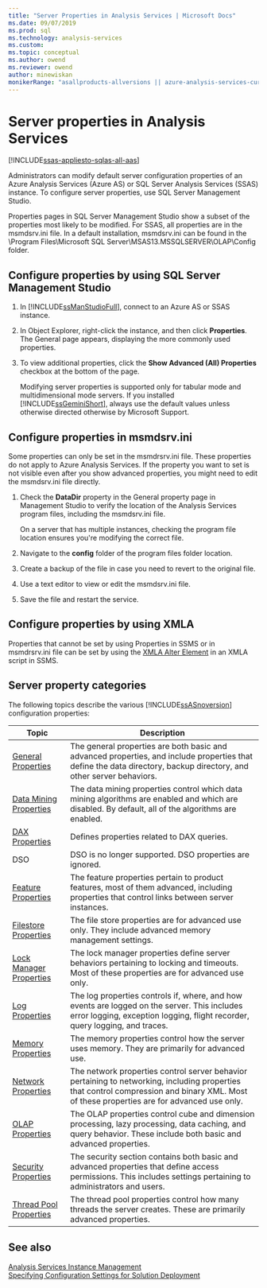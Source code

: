 ```yaml
---
title: "Server Properties in Analysis Services | Microsoft Docs"
ms.date: 09/07/2019
ms.prod: sql
ms.technology: analysis-services
ms.custom: 
ms.topic: conceptual
ms.author: owend
ms.reviewer: owend
author: minewiskan
monikerRange: "asallproducts-allversions || azure-analysis-services-current || >= sql-analysis-services-2016"
---
```

# Server properties in Analysis Services

[!INCLUDE[ssas-appliesto-sqlas-all-aas](../../includes/ssas-appliesto-sqlas-all-aas.md)]

Administrators can modify default server configuration properties of an Azure Analysis Services (Azure AS) or SQL Server Analysis Services (SSAS) instance. To configure server properties, use SQL Server Management Studio.

Properties pages in SQL Server Management Studio show a subset of the properties most likely to be modified.  For SSAS, all properties are in the msmdsrv.ini file. In a default installation, msmdsrv.ini can be found in the \Program Files\Microsoft SQL Server\MSAS13.MSSQLSERVER\OLAP\Config folder.
  
## Configure properties by using SQL Server Management Studio 
  
1.  In [!INCLUDE[ssManStudioFull](../../includes/ssmanstudiofull-md.md)], connect to an Azure AS or SSAS instance.  
  
2. In Object Explorer, right-click the instance, and then click **Properties**. The General page appears, displaying the more commonly used properties.  

3.  To view additional properties, click the **Show Advanced (All) Properties** checkbox at the bottom of the page.  
  
     Modifying server properties is supported only for tabular mode and multidimensional mode servers. If you installed [!INCLUDE[ssGeminiShort](../../includes/ssgeminishort-md.md)], always use the default values unless otherwise directed otherwise by Microsoft Support.  
  
## Configure properties in msmdsrv.ini
  
Some properties can only be set in the msmdrsrv.ini file. These properties do not apply to Azure Analysis Services.
If the property you want to set is not visible even after you show advanced properties, you might need to edit the msmdsrv.ini file directly. 
  
1.  Check the **DataDir** property in the General property page in Management Studio to verify the location of the Analysis Services program files, including the msmdsrv.ini file.

     On a server that has multiple instances, checking the program file location ensures you're modifying the correct file.  
  
2.  Navigate to the **config** folder of the program files folder location.

3. Create a backup of the file in case you need to revert to the original file.  
  
4.  Use a text editor to view or edit the msmdsrv.ini file.  
  
5.  Save the file and restart the service.  


## Configure properties by using XMLA

Properties that cannot be set by using Properties in SSMS or in msmdrsrv.ini file can be set by using the [XMLA Alter Element](https://docs.microsoft.com/bi-reference/xmla/xml-elements-commands/alter-element-xmla) in an XMLA script in SSMS. 

## Server property categories  
  
 The following topics describe the various [!INCLUDE[ssASnoversion](../../includes/ssasnoversion-md.md)] configuration properties:  
  
|Topic|Description|  
|-----------|-----------------|  
|[General Properties](../../analysis-services/server-properties/general-properties.md)|The general properties are both basic and advanced properties, and include properties that define the data directory, backup directory, and other server behaviors.|  
|[Data Mining Properties](../../analysis-services/server-properties/data-mining-properties.md)|The data mining properties control which data mining algorithms are enabled and which are disabled. By default, all of the algorithms are enabled.| 
|[DAX Properties](../../analysis-services/server-properties/dax-properties.md)|Defines properties related to DAX queries.|
|DSO|DSO is no longer supported. DSO properties are ignored.|  
|[Feature Properties](../../analysis-services/server-properties/feature-properties.md)|The feature properties pertain to product features, most of them advanced, including properties that control links between server instances.|  
|[Filestore Properties](../../analysis-services/server-properties/filestore-properties.md)|The file store properties are for advanced use only. They include advanced memory management settings.|  
|[Lock Manager Properties](../../analysis-services/server-properties/lock-manager-properties.md)|The lock manager properties define server behaviors pertaining to locking and timeouts. Most of these properties are for advanced use only.|  
|[Log Properties](../../analysis-services/server-properties/log-properties.md)|The log properties controls if, where, and how events are logged on the server. This includes error logging, exception logging, flight recorder, query logging, and traces.|  
|[Memory Properties](../../analysis-services/server-properties/memory-properties.md)|The memory properties control how the server uses memory. They are primarily for advanced use.|  
|[Network Properties](../../analysis-services/server-properties/network-properties.md)|The network properties control server behavior pertaining to networking, including properties that control compression and binary XML. Most of these properties are for advanced use only.|  
|[OLAP Properties](../../analysis-services/server-properties/olap-properties.md)|The OLAP properties control cube and dimension processing, lazy processing, data caching, and query behavior. These include both basic and advanced properties.|  
|[Security Properties](../../analysis-services/server-properties/security-properties.md)|The security section contains both basic and advanced properties that define access permissions. This includes settings pertaining to administrators and users.|  
|[Thread Pool Properties](../../analysis-services/server-properties/thread-pool-properties.md)|The thread pool properties control how many threads the server creates. These are primarily advanced properties.|  
  
## See also

 [Analysis Services Instance Management](../../analysis-services/instances/analysis-services-instance-management.md)   
 [Specifying Configuration Settings for Solution Deployment](../../analysis-services/deployment/deployment-script-files-solution-deployment-config-settings.md)  
  
  
